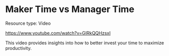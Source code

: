 # Maker Time vs Manager Time

Resource type: Video

https://www.youtube.com/watch?v=GIRkQQHzsxI

This video provides insights into how to better invest your time to maximize productivity.
